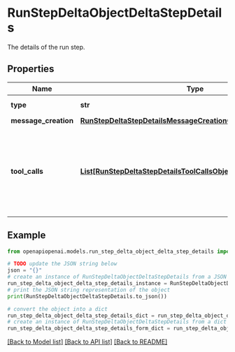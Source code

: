 # RunStepDeltaObjectDeltaStepDetails

The details of the run step.

## Properties

Name | Type | Description | Notes
------------ | ------------- | ------------- | -------------
**type** | **str** | Always &#x60;message_creation&#x60;. | 
**message_creation** | [**RunStepDeltaStepDetailsMessageCreationObjectMessageCreation**](RunStepDeltaStepDetailsMessageCreationObjectMessageCreation.md) |  | [optional] 
**tool_calls** | [**List[RunStepDeltaStepDetailsToolCallsObjectToolCallsInner]**](RunStepDeltaStepDetailsToolCallsObjectToolCallsInner.md) | An array of tool calls the run step was involved in. These can be associated with one of three types of tools: &#x60;code_interpreter&#x60;, &#x60;retrieval&#x60;, or &#x60;function&#x60;.  | [optional] 

## Example

```python
from openapiopenai.models.run_step_delta_object_delta_step_details import RunStepDeltaObjectDeltaStepDetails

# TODO update the JSON string below
json = "{}"
# create an instance of RunStepDeltaObjectDeltaStepDetails from a JSON string
run_step_delta_object_delta_step_details_instance = RunStepDeltaObjectDeltaStepDetails.from_json(json)
# print the JSON string representation of the object
print(RunStepDeltaObjectDeltaStepDetails.to_json())

# convert the object into a dict
run_step_delta_object_delta_step_details_dict = run_step_delta_object_delta_step_details_instance.to_dict()
# create an instance of RunStepDeltaObjectDeltaStepDetails from a dict
run_step_delta_object_delta_step_details_form_dict = run_step_delta_object_delta_step_details.from_dict(run_step_delta_object_delta_step_details_dict)
```
[[Back to Model list]](../README.md#documentation-for-models) [[Back to API list]](../README.md#documentation-for-api-endpoints) [[Back to README]](../README.md)


